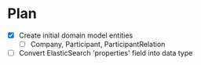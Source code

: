 # Plan

- [x] Create initial domain model entities
  - [ ] Company, Participant, ParticipantRelation
- [ ] Convert ElasticSearch 'properties' field into data type
